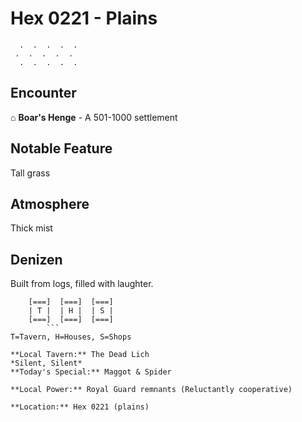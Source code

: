 # Hex 0221 - Plains
```
  .  .  .  .  .
 .  .  .  .  .
  .  .  .  .  .
```

## Encounter

⌂ **Boar's Henge** - A 501-1000 settlement

## Notable Feature

Tall grass

## Atmosphere

Thick mist

## Denizen

Built from logs, filled with laughter.

```
    [===]  [===]  [===]
    | T |  | H |  | S |
    [===]  [===]  [===]
        ```
T=Tavern, H=Houses, S=Shops

**Local Tavern:** The Dead Lich
*Silent, Silent*
**Today's Special:** Maggot & Spider

**Local Power:** Royal Guard remnants (Reluctantly cooperative)

**Location:** Hex 0221 (plains)
